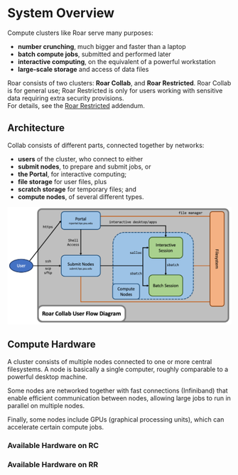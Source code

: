 # System Overview

Compute clusters like Roar serve many purposes:

- **number crunching**, much bigger and faster than a laptop
- **batch compute jobs**, submitted and performed later
- **interactive computing**, on the equivalent of a powerful workstation
- **large-scale storage** and access of data files

Roar consists of two clusters:  **Roar Collab**, and **Roar Restricted**.
Roar Collab is for general use;
Roar Restricted is only for users working with sensitive data requiring extra security provisions.  
For details, see the [Roar Restricted](../roar-restricted/rr-getting-started.md) addendum.

## Architecture

Collab consists of different parts, connected together by networks:

- **users** of the cluster, who connect to either
- **submit nodes**, to prepare and submit jobs, or
- **the Portal**, for interactive computing;
- **file storage** for user files, plus
- **scratch storage** for temporary files; and 
- **compute nodes**, of several different types.

![architecture](../img/RCUserFlowDiagram.png)

## Compute Hardware

A cluster consists of multiple nodes connected to one or more central filesystems. 
A node is basically a single computer, roughly comparable to a powerful desktop machine. 

Some nodes are networked together with fast connections (Infiniband) that enable 
efficient communication between nodes, allowing large jobs to run in parallel 
on multiple nodes.

Finally, some nodes include GPUs (graphical processing units),
which can accelerate certain compute jobs.

### Available Hardware on RC

### Available Hardware on RR
